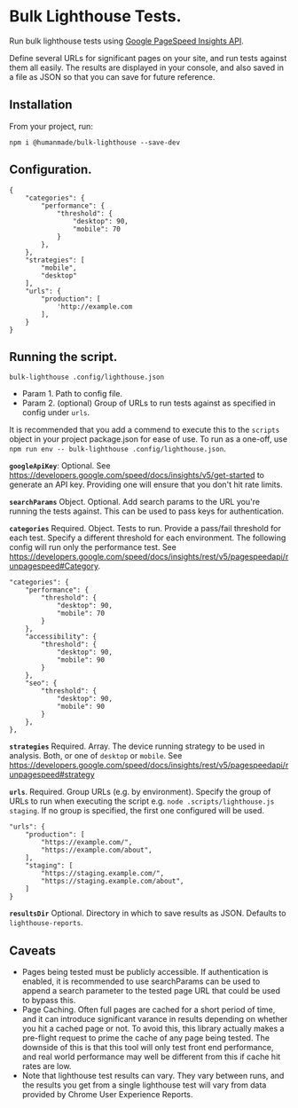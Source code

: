 # Bulk Lighthouse Tests.

Run bulk lighthouse tests using [Google PageSpeed Insights API](https://developers.google.com/speed/docs/insights/v5/about).

Define several URLs for significant pages on your site, and run tests against them all easily. The results are displayed in your console, and also saved in a file as JSON so that you can save for future reference.

## Installation

From your project, run: 

```
npm i @humanmade/bulk-lighthouse --save-dev
```

## Configuration.

```
{
	"categories": {
		"performance": {
			"threshold": {
				"desktop": 90,
				"mobile": 70
			}
		},
	},
	"strategies": [
		"mobile",
		"desktop"
	],
	"urls": {
		"production": [
			'http://example.com
		],
	}
}
```

## Running the script.

```
bulk-lighthouse .config/lighthouse.json
```

* Param 1. Path to config file.
* Param 2. (optional) Group of URLs to run tests against as specified in config under `urls`.

It is recommended that you add a commend to execute this to the `scripts` object in your project package.json for ease of use. To run as a one-off, use `npm run env -- bulk-lighthouse .config/lighthouse.json`.

**`googleApiKey`**: Optional. See https://developers.google.com/speed/docs/insights/v5/get-started to generate an API key. Providing one will ensure that you don't hit rate limits.


**`searchParams`** Object. Optional. Add search params to the URL you're running the tests against. This can be used to pass keys for authentication.

**`categories`** Required. Object. Tests to run. Provide a pass/fail threshold for each test. Specify a different threshold for each environment. The following config will run only the performance test.  See https://developers.google.com/speed/docs/insights/rest/v5/pagespeedapi/runpagespeed#Category.

```
"categories": {
	"performance": {
		"threshold": {
			"desktop": 90,
			"mobile": 70
		}
	},
	"accessibility": {
		"threshold": {
			"desktop": 90,
			"mobile": 90
		}
	},
	"seo": {
		"threshold": {
			"desktop": 90,
			"mobile": 90
		}
	},
},
```

**`strategies`** Required. Array. The device running strategy to be used in analysis. Both, or one of `desktop` or `mobile`. See https://developers.google.com/speed/docs/insights/rest/v5/pagespeedapi/runpagespeed#strategy

**`urls`**. Required. Group URLs (e.g. by environment). Specify the group of URLs to run when executing the script e.g. `node .scripts/lighthouse.js staging`. If no group is specified, the first one configured will be used.

```
"urls": {
	"production": [
		"https://example.com/",
		"https://example.com/about",
	],
	"staging": [
		"https://staging.example.com/",
		"https://staging.example.com/about",
	]
}
```

**`resultsDir`** Optional. Directory in which to save results as JSON. Defaults to `lighthouse-reports`.

## Caveats

* Pages being tested must be publicly accessible. If authentication is enabled, it is recommended to use searchParams can be used to append a search parameter to the tested page URL that could be used to bypass this.
* Page Caching. Often full pages are cached for a short period of time, and it can introduce significant varance in results depending on whether you hit a cached page or not. To avoid this, this library actually makes a pre-flight request to prime the cache of any page being tested. The downside of this is that this tool will only test front end performance, and real world performance may well be different from this if cache hit rates are low. 
* Note that lighthouse test results can vary. They vary between runs, and the results you get from a single lighthouse test will vary from data provided by Chrome User Experience Reports.
